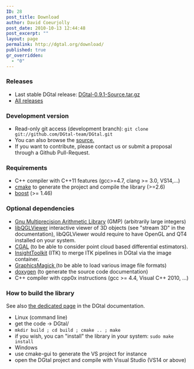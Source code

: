 ```yaml
---
ID: 28
post_title: Download
author: David Coeurjolly
post_date: 2010-10-13 12:44:48
post_excerpt: ""
layout: page
permalink: http://dgtal.org/download/
published: true
gr_overridden:
  - "0"
---
```

### Releases

*   Last stable DGtal release: [DGtal-0.9.1-Source.tar.gz][1]
*   [All releases][2]

### Development version

*   Read-only git access (development branch): ```git clone git://github.com/DGtal-team/DGtal.git```
*   You can also browse the [source.][3]
*   If you want to contribute, please contact us or submit a proposal through a Github Pull-Request.

### Requirements

*   C++ compiler with C++11 features (gcc>=4.7, clang >= 3.0, VS14,...)
*   [cmake][4] to generate the project and compile the library (>=2.6)
*   [boost][5] (>= 1.46)

### Optional dependencies

*   [Gnu Multiprecision Arithmetic Library][6] (GMP) (arbitrarily large integers)
*   [libQGLViewer][7] interactive viewer of 3D objects (see "stream 3D" in the documentation), libQGLViewer would require to have OpenGL and QT4 installed on your system.
*   [CGAL][8] (to be able to consider point cloud based differential estimators).
*   [InsightToolkit][9] (ITK) to merge ITK pipelines in DGtal via the image container.
*   [GraphicsMagick ][10](to be able to load various image file formats)
*   [doxygen][11] (to generate the source code documentation)
*   C++ compiler with cpp0x instructions (gcc >= 4.4, Visual C++ 2010, ...)

### How to build the library
See also [ the dedicated page][12] in the DGtal documentation.

*   Linux (command line)
  *   get the code -> DGtal/
  *   ```mkdir build ; cd build ; cmake .. ; make```
  *   if you wish, you can "install" the library in your system: ```sudo make install```
*   Windows
  *   use cmake-gui to generate the VS project for instance
  *   open the DGtal project and compile with Visual Studio (VS14 or above)

 [1]: http://dgtal.org/releases/DGtal-0.9.1-Source.tar.gz
 [2]: https://github.com/DGtal-team/DGtal/releases
 [3]: https://github.com/DGtal-team/DGtal
 [4]: http://www.cmake.org
 [5]: http://www.boost.org
 [6]: http://gmplib.org/
 [7]: http://www.libqglviewer.com/
 [8]: http://cgal.org/
 [9]: http://www.itk.org/
 [10]: http://www.graphicsmagick.org/
 [11]: http://www.stack.nl/~dimitri/doxygen/
 [12]: http://dgtal.org/doc/stable/moduleBuildDGtal.html
